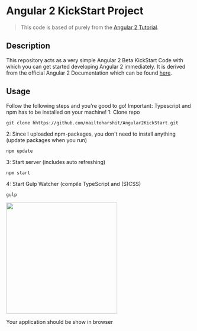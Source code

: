 # Angular 2 KickStart Project
> This code is based of purely from the [Angular 2 Tutorial](https://angular.io/docs/ts/latest/quickstart.html).

## Description
This repository acts as a very simple Angular 2 Beta KickStart Code with which you can get started developing Angular 2 immediately.
It is derived from the official Angular 2 Documentation which can be found [here](https://angular.io/docs/ts/latest/quickstart.html).

## Usage
Follow the following steps and you're good to go! Important: Typescript and npm has to be installed on your machine!
1: Clone repo
```
git clone hhttps://github.com/mailtoharshit/Angular2KickStart.git
```
2: Since I uploaded npm-packages, you don't need to install anything (update packages when you run)
```
npm update
```
3: Start server (includes auto refreshing)
```
npm start
```
4: Start Gulp Watcher (compile TypeScript and (S)CSS)
```
gulp
```

[<img src="http://1.bp.blogspot.com/-eiRkvPEafsA/Vgk0YsW9K4I/AAAAAAAAA4g/0X2djtLXwzw/s1600/vQv9AxqM.png" align="center" width="300">](https://angular.io/)


Your application should be show in browser
